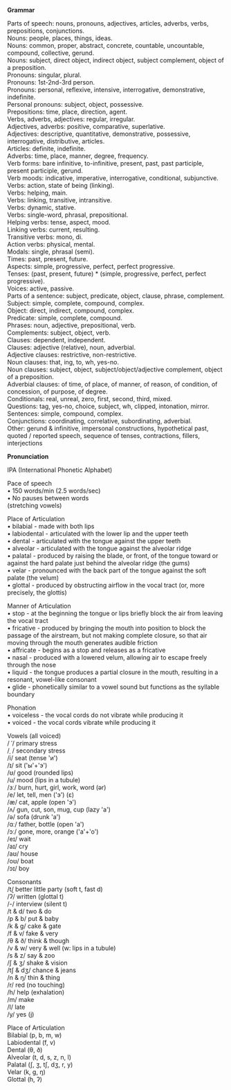 **Grammar**

Parts of speech: nouns, pronouns, adjectives, articles, adverbs, verbs, prepositions, conjunctions.  
Nouns: people, places, things, ideas.  
Nouns: common, proper, abstract, concrete, countable, uncountable, compound, collective, gerund.  
Nouns: subject, direct object, indirect object, subject complement, object of a preposition.  
Pronouns: singular, plural.  
Pronouns: 1st-2nd-3rd person.  
Pronouns: personal, reflexive, intensive, interrogative, demonstrative, indefinite.  
Personal pronouns: subject, object, possessive.  
Prepositions: time, place, direction, agent.  
Verbs, adverbs, adjectives: regular, irregular.  
Adjectives, adverbs: positive, comparative, superlative.  
Adjectives: descriptive, quantitative, demonstrative, possessive, interrogative, distributive, articles.  
Articles: definite, indefinite.  
Adverbs: time, place, manner, degree, frequency.  
Verb forms: bare infinitive, to-infinitive, present, past, past participle, present participle, gerund.  
Verb moods: indicative, imperative, interrogative, conditional, subjunctive.  
Verbs: action, state of being (linking).  
Verbs: helping, main.  
Verbs: linking, transitive, intransitive.  
Verbs: dynamic, stative.  
Verbs: single-word, phrasal, prepositional.  
Helping verbs: tense, aspect, mood.  
Linking verbs: current, resulting.  
Transitive verbs: mono, di.  
Action verbs: physical, mental.  
Modals: single, phrasal (semi).  
Times: past, present, future.  
Aspects: simple, progressive, perfect, perfect progressive.  
Tenses: (past, present, future) * (simple, progressive, perfect, perfect progressive).  
Voices: active, passive.  
Parts of a sentence: subject, predicate, object, clause, phrase, complement.  
Subject: simple, complete, compound, complex.  
Object: direct, indirect, compound, complex.  
Predicate: simple, complete, compound.  
Phrases: noun, adjective, prepositional, verb.  
Complements: subject, object, verb.  
Clauses: dependent, independent.  
Clauses: adjective (relative), noun, adverbial.  
Adjective clauses: restrictive, non-restrictive.  
Noun clauses: that, ing, to, wh, yes-no.  
Noun clauses: subject, object, subject/object/adjective complement, object of a preposition.  
Adverbial clauses: of time, of place, of manner, of reason, of condition, of concession, of purpose, of degree.  
Conditionals: real, unreal, zero, first, second, third, mixed.  
Questions: tag, yes-no, choice, subject, wh, clipped, intonation, mirror.  
Sentences: simple, compound, complex.  
Conjunctions: coordinating, correlative, subordinating, adverbial.  
Other: gerund & infinitive, impersonal constructions, hypothetical past, quoted / reported speech, sequence of tenses, contractions, fillers, interjections  


**Pronunciation**

IPA (International Phonetic Alphabet)  

Pace of speech  
• 150 words/min (2.5 words/sec)  
• No pauses between words      
  (stretching vowels)  

Place of Articulation  
• bilabial - made with both lips  
• labiodental - articulated with the lower lip and the upper teeth  
• dental - articulated with the tongue against the upper teeth  
• alveolar - articulated with the tongue against the alveolar ridge  
• palatal - produced by raising the blade, or front, of the tongue toward or against the hard palate just behind the alveolar ridge (the gums)  
• velar - pronounced with the back part of the tongue against the soft palate (the velum)  
• glottal - produced by obstructing airflow in the vocal tract (or, more precisely, the glottis)  

Manner of Articulation  
• stop - at the beginning the tongue or lips briefly block the air from leaving the vocal tract  
• fricative - produced by bringing the mouth into position to block the passage of the airstream, but not making complete closure, so that air moving through the mouth generates audible friction  
• affricate - begins as a stop and releases as a fricative  
• nasal - produced with a lowered velum, allowing air to escape freely through the nose  
• liquid - the tongue produces a partial closure in the mouth, resulting in a resonant, vowel-like consonant  
• glide - phonetically similar to a vowel sound but functions as the syllable boundary  

Phonation  
• voiceless - the vocal cords do not vibrate while producing it  
• voiced - the vocal cords vibrate while producing it  

Vowels (all voiced)  
/ ˈ/ primary stress   
/ˌ / secondary stress  
/i/ seat (tense 'и')  
/ɪ/ sit ('ы'+'э')  
/ʊ/ good (rounded lips)  
/u/ mood (lips in a tubule)  
/ɜː/ burn, hurt, girl, work, word (ər)  
/e/ let, tell, men ('э') (ɛ)  
/æ/ cat, apple (open 'э')  
/ʌ/ gun, cut, son, mug, cup (lazy 'а')  
/ə/ sofa (drunk 'а')  
/ɑː/ father, bottle (open 'а')  
/ɔː/ gone, more, orange ('а'+'о')  
/eɪ/ wait  
/aɪ/ cry  
/aʊ/ house  
/oʊ/ boat  
/ɔɪ/ boy  

Consonants  
/t̬/ better little party (soft t, fast d)  
/ʔ/ written (glottal t)  
/-/ interview (silent t)  
/t & d/ two & do  
/p & b/ put & baby  
/k & g/ cake & gate  
/f & v/ fake & very  
/θ & ð/ think & though  
/v & w/ very & well (w: lips in a tubule)   
/s & z/ say & zoo  
/ʃ & ʒ/ shake & vision  
/tʃ & dʒ/ chance & jeans  
/n & ŋ/ thin & thing  
/r/ red (no touching)  
/h/ help (exhalation)  
/m/ make  
/l/ late  
/y/ yes (j)  

Place of Articulation  
Bilabial (p, b, m, w)  
Labiodental (f, v)  
Dental (θ, ð)  
Alveolar (t, d, s, z, n, l)  
Palatal (ʃ, ʒ, tʃ, dʒ, r, y)  
Velar (k, g, ŋ)  
Glottal (h, ʔ)  
